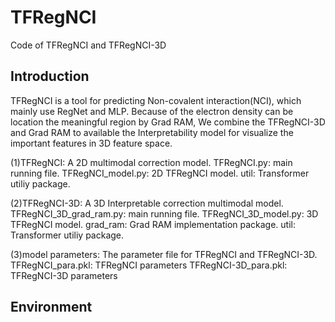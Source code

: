 # TFRegNCI
Code of TFRegNCI and TFRegNCI-3D

## Introduction

TFRegNCI is a tool for predicting Non-covalent interaction(NCI), which mainly use RegNet and MLP. Because of the electron density can be location the meaningful region by Grad RAM, We combine the TFRegNCI-3D and Grad RAM to available the Interpretability model for visualize the important features in 3D feature space.

(1)TFRegNCI: A 2D multimodal correction model.
TFRegNCI.py: main running file.
TFRegNCI_model.py: 2D TFRegNCI model.
util: Transformer utiliy package.

(2)TFRegNCI-3D: A 3D Interpretable correction multimodal model.
TFRegNCI_3D_grad_ram.py: main running file.
TFRegNCI_3D_model.py: 3D TFRegNCI model.
grad_ram: Grad RAM implementation package.
util: Transformer utiliy package.

(3)model parameters: The parameter file for TFRegNCI and TFRegNCI-3D.
TFRegNCI_para.pkl: TFRegNCI parameters
TFRegNCI-3D_para.pkl: TFRegNCI-3D parameters

## Environment
